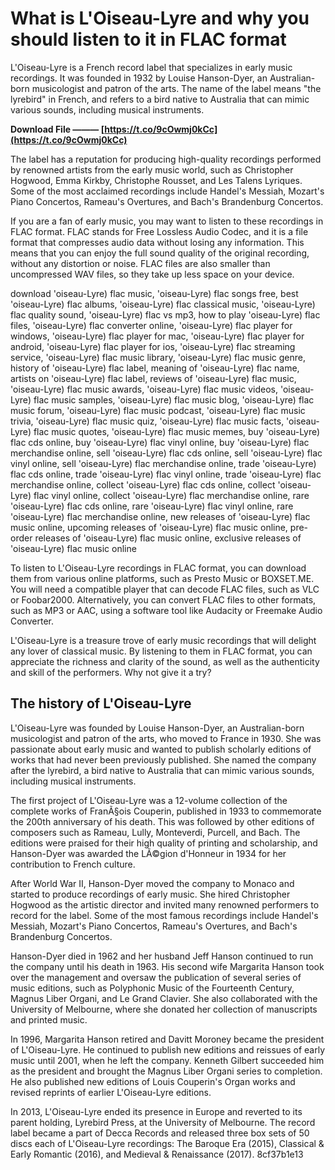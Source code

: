 
 
# What is L'Oiseau-Lyre and why you should listen to it in FLAC format
 
L'Oiseau-Lyre is a French record label that specializes in early music recordings. It was founded in 1932 by Louise Hanson-Dyer, an Australian-born musicologist and patron of the arts. The name of the label means "the lyrebird" in French, and refers to a bird native to Australia that can mimic various sounds, including musical instruments.
 
**Download File ——— [https://t.co/9cOwmj0kCc](https://t.co/9cOwmj0kCc)**


 
The label has a reputation for producing high-quality recordings performed by renowned artists from the early music world, such as Christopher Hogwood, Emma Kirkby, Christophe Rousset, and Les Talens Lyriques. Some of the most acclaimed recordings include Handel's Messiah, Mozart's Piano Concertos, Rameau's Overtures, and Bach's Brandenburg Concertos.
 
If you are a fan of early music, you may want to listen to these recordings in FLAC format. FLAC stands for Free Lossless Audio Codec, and it is a file format that compresses audio data without losing any information. This means that you can enjoy the full sound quality of the original recording, without any distortion or noise. FLAC files are also smaller than uncompressed WAV files, so they take up less space on your device.
 
download 'oiseau-Lyre) flac music,  'oiseau-Lyre) flac songs free,  best 'oiseau-Lyre) flac albums,  'oiseau-Lyre) flac classical music,  'oiseau-Lyre) flac quality sound,  'oiseau-Lyre) flac vs mp3,  how to play 'oiseau-Lyre) flac files,  'oiseau-Lyre) flac converter online,  'oiseau-Lyre) flac player for windows,  'oiseau-Lyre) flac player for mac,  'oiseau-Lyre) flac player for android,  'oiseau-Lyre) flac player for ios,  'oiseau-Lyre) flac streaming service,  'oiseau-Lyre) flac music library,  'oiseau-Lyre) flac music genre,  history of 'oiseau-Lyre) flac label,  meaning of 'oiseau-Lyre) flac name,  artists on 'oiseau-Lyre) flac label,  reviews of 'oiseau-Lyre) flac music,  'oiseau-Lyre) flac music awards,  'oiseau-Lyre) flac music videos,  'oiseau-Lyre) flac music samples,  'oiseau-Lyre) flac music blog,  'oiseau-Lyre) flac music forum,  'oiseau-Lyre) flac music podcast,  'oiseau-Lyre) flac music trivia,  'oiseau-Lyre) flac music quiz,  'oiseau-Lyre) flac music facts,  'oiseau-Lyre) flac music quotes,  'oiseau-Lyre) flac music memes,  buy 'oiseau-Lyre) flac cds online,  buy 'oiseau-Lyre) flac vinyl online,  buy 'oiseau-Lyre) flac merchandise online,  sell 'oiseau-Lyre) flac cds online,  sell 'oiseau-Lyre) flac vinyl online,  sell 'oiseau-Lyre) flac merchandise online,  trade 'oiseau-Lyre) flac cds online,  trade 'oiseau-Lyre) flac vinyl online,  trade 'oiseau-Lyre) flac merchandise online,  collect 'oiseau-Lyre) flac cds online,  collect 'oiseau-Lyre) flac vinyl online,  collect 'oiseau-Lyre) flac merchandise online,  rare 'oiseau-Lyre) flac cds online,  rare 'oiseau-Lyre) flac vinyl online,  rare 'oiseau-Lyre) flac merchandise online,  new releases of 'oiseau-Lyre) flac music online,  upcoming releases of 'oiseau-Lyre) flac music online,  pre-order releases of 'oiseau-Lyre) flac music online,  exclusive releases of 'oiseau-Lyre) flac music online
 
To listen to L'Oiseau-Lyre recordings in FLAC format, you can download them from various online platforms, such as Presto Music or BOXSET.ME. You will need a compatible player that can decode FLAC files, such as VLC or Foobar2000. Alternatively, you can convert FLAC files to other formats, such as MP3 or AAC, using a software tool like Audacity or Freemake Audio Converter.
 
L'Oiseau-Lyre is a treasure trove of early music recordings that will delight any lover of classical music. By listening to them in FLAC format, you can appreciate the richness and clarity of the sound, as well as the authenticity and skill of the performers. Why not give it a try?
  
## The history of L'Oiseau-Lyre
 
L'Oiseau-Lyre was founded by Louise Hanson-Dyer, an Australian-born musicologist and patron of the arts, who moved to France in 1930. She was passionate about early music and wanted to publish scholarly editions of works that had never been previously published. She named the company after the lyrebird, a bird native to Australia that can mimic various sounds, including musical instruments.
 
The first project of L'Oiseau-Lyre was a 12-volume collection of the complete works of FranÃ§ois Couperin, published in 1933 to commemorate the 200th anniversary of his death. This was followed by other editions of composers such as Rameau, Lully, Monteverdi, Purcell, and Bach. The editions were praised for their high quality of printing and scholarship, and Hanson-Dyer was awarded the LÃ©gion d'Honneur in 1934 for her contribution to French culture.
 
After World War II, Hanson-Dyer moved the company to Monaco and started to produce recordings of early music. She hired Christopher Hogwood as the artistic director and invited many renowned performers to record for the label. Some of the most famous recordings include Handel's Messiah, Mozart's Piano Concertos, Rameau's Overtures, and Bach's Brandenburg Concertos.
 
Hanson-Dyer died in 1962 and her husband Jeff Hanson continued to run the company until his death in 1963. His second wife Margarita Hanson took over the management and oversaw the publication of several series of music editions, such as Polyphonic Music of the Fourteenth Century, Magnus Liber Organi, and Le Grand Clavier. She also collaborated with the University of Melbourne, where she donated her collection of manuscripts and printed music.
 
In 1996, Margarita Hanson retired and Davitt Moroney became the president of L'Oiseau-Lyre. He continued to publish new editions and reissues of early music until 2001, when he left the company. Kenneth Gilbert succeeded him as the president and brought the Magnus Liber Organi series to completion. He also published new editions of Louis Couperin's Organ works and revised reprints of earlier L'Oiseau-Lyre editions.
 
In 2013, L'Oiseau-Lyre ended its presence in Europe and reverted to its parent holding, Lyrebird Press, at the University of Melbourne. The record label became a part of Decca Records and released three box sets of 50 discs each of L'Oiseau-Lyre recordings: The Baroque Era (2015), Classical & Early Romantic (2016), and Medieval & Renaissance (2017).
 8cf37b1e13
 
